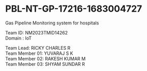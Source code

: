 # PBL-NT-GP-17216-1683004727
Gas Pipeline Monitoring system for hospitals

Team ID: NM2023TMID14262 <br>Domain : IoT

Team Lead: RICKY CHARLES R <br>Team Member 01: YUVARAJ S K  <br>Team Member 02: RAKESH KUMAR M <br>Team Member 03: SHYAM SUNDAR R
